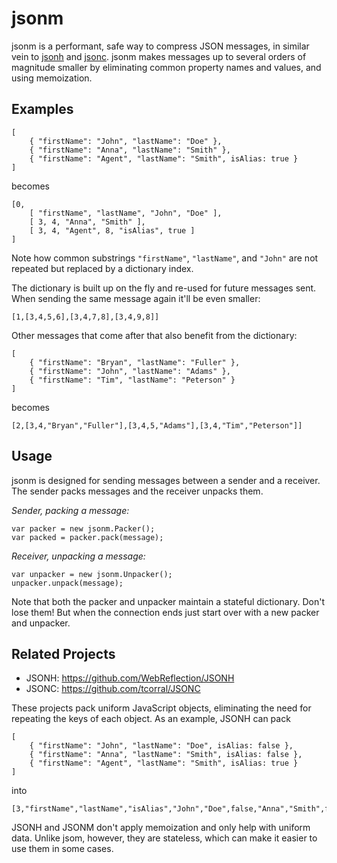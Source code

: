 jsonm
=====

jsonm is a performant, safe way to compress JSON messages,
in similar vein to [jsonh](https://github.com/WebReflection/JSONH)
and [jsonc](https://github.com/tcorral/JSONC). jsonm makes messages up
to several orders of magnitude smaller by eliminating common property
names and values, and using memoization.

## Examples

```
[
    { "firstName": "John", "lastName": "Doe" },
    { "firstName": "Anna", "lastName": "Smith" },
    { "firstName": "Agent", "lastName": "Smith", isAlias: true }
]
```

becomes

```
[0,
    [ "firstName", "lastName", "John", "Doe" ],
    [ 3, 4, "Anna", "Smith" ],
    [ 3, 4, "Agent", 8, "isAlias", true ]
]
```

Note how common substrings `"firstName"`, `"lastName"`, and `"John"` are not
repeated but replaced by a dictionary index.

The dictionary is built up on the fly and re-used for future messages sent.
When sending the same message again it'll be even smaller:


```
[1,[3,4,5,6],[3,4,7,8],[3,4,9,8]]
```

Other messages that come after that also benefit from the dictionary:


```
[
    { "firstName": "Bryan", "lastName": "Fuller" },
    { "firstName": "John", "lastName": "Adams" },
    { "firstName": "Tim", "lastName": "Peterson" }
]
```

becomes

```
[2,[3,4,"Bryan","Fuller"],[3,4,5,"Adams"],[3,4,"Tim","Peterson"]]
```

## Usage

jsonm is designed for sending messages between a sender and a receiver.
The sender packs messages and the receiver unpacks them.

_Sender, packing a message:_

```
var packer = new jsonm.Packer();
var packed = packer.pack(message);
```

_Receiver, unpacking a message:_

```
var unpacker = new jsonm.Unpacker();
unpacker.unpack(message);
```

Note that both the packer and unpacker maintain a stateful dictionary.
Don't lose them! But when the connection ends just start over with a new
packer and unpacker.

## Related Projects

- JSONH: https://github.com/WebReflection/JSONH
- JSONC: https://github.com/tcorral/JSONC

These projects pack uniform JavaScript objects, eliminating the
need for repeating the keys of each object. As an example, JSONH can pack


```
[
    { "firstName": "John", "lastName": "Doe", isAlias: false },
    { "firstName": "Anna", "lastName": "Smith", isAlias: false },
    { "firstName": "Agent", "lastName": "Smith", isAlias: true }
]
```

into

```
[3,"firstName","lastName","isAlias","John","Doe",false,"Anna","Smith",false,"Agent","Smith",true]
```

JSONH and JSONM don't apply memoization and only help with uniform data.
Unlike jsom, however, they are stateless, which can make it easier to use
them in some cases.
